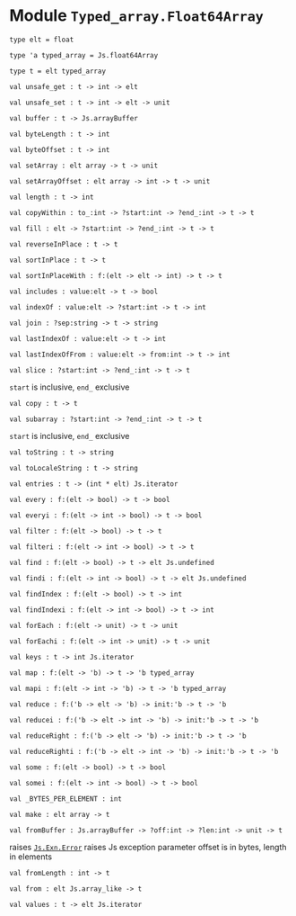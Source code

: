# Module `Typed_array.Float64Array`
```
type elt = float
```
```
type 'a typed_array = Js.float64Array
```
```
type t = elt typed_array
```
```
val unsafe_get : t -> int -> elt
```
```
val unsafe_set : t -> int -> elt -> unit
```
```
val buffer : t -> Js.arrayBuffer
```
```
val byteLength : t -> int
```
```
val byteOffset : t -> int
```
```
val setArray : elt array -> t -> unit
```
```
val setArrayOffset : elt array -> int -> t -> unit
```
```
val length : t -> int
```
```
val copyWithin : to_:int -> ?start:int -> ?end_:int -> t -> t
```
```
val fill : elt -> ?start:int -> ?end_:int -> t -> t
```
```
val reverseInPlace : t -> t
```
```
val sortInPlace : t -> t
```
```
val sortInPlaceWith : f:(elt -> elt -> int) -> t -> t
```
```
val includes : value:elt -> t -> bool
```
```
val indexOf : value:elt -> ?start:int -> t -> int
```
```
val join : ?sep:string -> t -> string
```
```
val lastIndexOf : value:elt -> t -> int
```
```
val lastIndexOfFrom : value:elt -> from:int -> t -> int
```
```
val slice : ?start:int -> ?end_:int -> t -> t
```
`start` is inclusive, `end_` exclusive
```
val copy : t -> t
```
```
val subarray : ?start:int -> ?end_:int -> t -> t
```
`start` is inclusive, `end_` exclusive
```
val toString : t -> string
```
```
val toLocaleString : t -> string
```
```
val entries : t -> (int * elt) Js.iterator
```
```
val every : f:(elt -> bool) -> t -> bool
```
```
val everyi : f:(elt -> int -> bool) -> t -> bool
```
```
val filter : f:(elt -> bool) -> t -> t
```
```
val filteri : f:(elt -> int -> bool) -> t -> t
```
```
val find : f:(elt -> bool) -> t -> elt Js.undefined
```
```
val findi : f:(elt -> int -> bool) -> t -> elt Js.undefined
```
```
val findIndex : f:(elt -> bool) -> t -> int
```
```
val findIndexi : f:(elt -> int -> bool) -> t -> int
```
```
val forEach : f:(elt -> unit) -> t -> unit
```
```
val forEachi : f:(elt -> int -> unit) -> t -> unit
```
```
val keys : t -> int Js.iterator
```
```
val map : f:(elt -> 'b) -> t -> 'b typed_array
```
```
val mapi : f:(elt -> int -> 'b) -> t -> 'b typed_array
```
```
val reduce : f:('b -> elt -> 'b) -> init:'b -> t -> 'b
```
```
val reducei : f:('b -> elt -> int -> 'b) -> init:'b -> t -> 'b
```
```
val reduceRight : f:('b -> elt -> 'b) -> init:'b -> t -> 'b
```
```
val reduceRighti : f:('b -> elt -> int -> 'b) -> init:'b -> t -> 'b
```
```
val some : f:(elt -> bool) -> t -> bool
```
```
val somei : f:(elt -> int -> bool) -> t -> bool
```
```
val _BYTES_PER_ELEMENT : int
```
```
val make : elt array -> t
```
```
val fromBuffer : Js.arrayBuffer -> ?off:int -> ?len:int -> unit -> t
```
raises [`Js.Exn.Error`](./Js-Exn.md#extension-Error) raises Js exception
parameter offset is in bytes, length in elements
```
val fromLength : int -> t
```
```
val from : elt Js.array_like -> t
```
```
val values : t -> elt Js.iterator
```